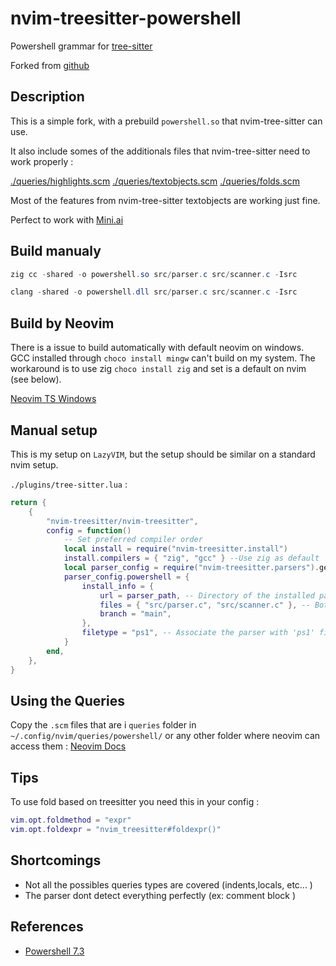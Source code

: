 # nvim-treesitter-powershell

Powershell grammar for [tree-sitter](https://github.com/tree-sitter/tree-sitter)

Forked from [github](https://github.com/airbus-cert/tree-sitter-powershell)

## Description

This is a simple fork, with a prebuild `powershell.so` that nvim-tree-sitter can use.

It also include somes of the additionals files that nvim-tree-sitter need to work properly :

[./queries/highlights.scm](./queries/highlights.scm)
[./queries/textobjects.scm](./queries/textobjects.scm)
[./queries/folds.scm](./queries/folds.scm)

Most of the features from nvim-tree-sitter textobjects are working just fine.

Perfect to work with [Mini.ai](https://github.com/echasnovski/mini.ai)

## Build manualy

```powershell
zig cc -shared -o powershell.so src/parser.c src/scanner.c -Isrc
```

```powershell
clang -shared -o powershell.dll src/parser.c src/scanner.c -Isrc
```

## Build by Neovim

There is a issue to build automatically with default neovim on windows. GCC installed through `choco install mingw` can't build on my system.
The workaround is to use zig `choco install zig` and set is a default on nvim (see below).

[Neovim TS Windows](https://github.com/nvim-treesitter/nvim-treesitter/wiki/Windows-support)

## Manual setup

This is my setup on `LazyVIM`, but the setup should be similar on a standard nvim setup.

`./plugins/tree-sitter.lua` :

```lua
return {
	{
		"nvim-treesitter/nvim-treesitter",
		config = function()
			-- Set preferred compiler order
			local install = require("nvim-treesitter.install")
			install.compilers = { "zig", "gcc" } --Use zig as default
			local parser_config = require("nvim-treesitter.parsers").get_parser_configs()
			parser_config.powershell = {
				install_info = {
					url = parser_path, -- Directory of the installed parser ex "~/repo/tree-sitter-powershell/"
					files = { "src/parser.c", "src/scanner.c" }, -- Both need to be include in the build process of it fail
					branch = "main",
				},
				filetype = "ps1", -- Associate the parser with 'ps1' files
			}
		end,
	},
}

```

## Using the Queries

Copy the `.scm` files that are i `queries` folder in `~/.config/nvim/queries/powershell/` or any other folder where neovim can access them : [Neovim Docs](https://neovim.io/doc/user/treesitter.html)

## Tips

To use fold based on treesitter you need this in your config :

```lua
vim.opt.foldmethod = "expr"
vim.opt.foldexpr = "nvim_treesitter#foldexpr()"
```

## Shortcomings

- Not all the possibles queries types are covered (indents,locals, etc... )
- The parser dont detect everything perfectly (ex: comment block )

## References

- [Powershell 7.3](https://learn.microsoft.com/en-us/powershell/scripting/lang-spec/chapter-15?view=powershell-7.3)
